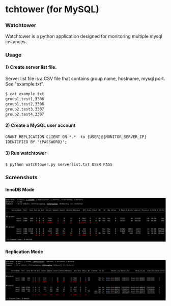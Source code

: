 tchtower (for MySQL)
======================

### Watchtower
Watchtower is a python application designed for monitoring multiple mysql instances. 

### Usage
#### 1) Create server list file.
Server list file is a CSV file that contains group name, hostname, mysql port. See "example.txt".
```
$ cat example.txt
group1,test1,3306
group1,test2,3306
group2,test3,3307
group2,test4,3307
```
#### 2) Create a MySQL user account 
````
GRANT REPLICATION CLIENT ON *.*  to {USER}@{MONITOR_SERVER_IP} IDENTIFIED BY '{PASSWORD}';
````
#### 3) Run watchtower
````
$ python watchtower.py serverlist.txt USER PASS
````

### Screenshots
#### InnoDB Mode
![Mode_InnoDB](res/screenshot1.png "InnoDB Mode")
#### Replication Mode
![Mode_Replication](res/screenshot2.png "Replication Mode")
